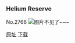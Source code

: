 ### Helium Reserve
No.2766
![图片不见了~~~](https://imgs.xkcd.com/comics/helium_reserve.png)

[原址](https://xkcd.com//2766) [下载](https://imgs.xkcd.com/comics/helium_reserve.png)

